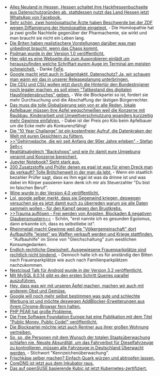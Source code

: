 * [Alles Neuland in Hessen, Hessen schaltet ihre Hackfressenbuchseite aus Datenschutzgründen ab, stattdessen nutzt das Land Hessen jetzt WhatsApp von Facebook.](https://blog.fefe.de/?ts=a2ba5aa6)
* [Sehr schön, zwei homöopatische Ärzte haben Beschwerde bei der ZDF wegen Diffamierung der Homöopathie eingelegt.](https://www.neopresse.com/medien/zdf-diffamiert-homoeopathische-medizin/) - Die Homöopathie hat ja zwei große Nachteile gegenüber der Pharmachemie, sie wirkt und man braucht sie nicht ein Leben lang.
* [Die Briten haben realistischere Vorstellungen darüber was man unbedingt braucht, wenn das Chaos kommt.](https://blog.fefe.de/?ts=a2bbf2ca)
* [Podman wurde in der Version 1.0 veröffentlicht.](https://www.pro-linux.de/news/1/26687/podman-erreicht-version-10.html)
* [Hier gibt es eine Webseite die zum Ausprobieren einlädt um herauszufinden welche Schriftart eurem Auge im Terminal am meisten schmeichelt.](http://app.programmingfonts.org/#apl385) - Danke [FeFe](https://blog.fefe.de/?ts=a2bb6689).
* [Google macht jetzt auch in Salamitaktit, Datenschutz? Ja, wir schauen man wann wir das in unserer Releaseplanung unterbringen.](https://blog.fefe.de/?ts=a2b8ab52)
* [Die CDU und CSU wollen jetzt durch die Hintertür den Bundestrojaner noch legaler machen, es soll einen "Tatbestand des digitalen Hausfriedensbruches" geben.](https://tuxproject.de/blog/2019/01/gehwegparker-fordern-besseres-cyber/) - Wie die Blockpartei so ist, fordert sie mehr Durchsuchung und die Abschaffung der lästigen Bürgerrechter.
* [Das muss die tolle Globalisierung sein von er alle Reden, lokale Apfelbauer müssen ihre Äpfel wegschmeißen weil die Konzerne mit Raubbau, Kinderarbeit und Umweltverschmutzung woanders kurzzeitig mehr Gewinne einfahren.](https://netzfrauen.org/2019/01/22/apfel-2/) - Dabei ist der Preis pro Kilo beim Apfelbauer um die Ecke mehr als Konkurenzfähig!
* [Die "10 Year Challange" ist ein kostenfreier Aufruf, die Datenkraken der Welt mit euren Gesichtern zu füttern.](https://blog.fefe.de/?ts=a2b9c507)
* [>>"Gehirnwäsche, die wir seit Anfang der 90er Jahre erleben" - Stefan Sell<<](https://www.youtube.com/watch?v=mGl5r-v3EBI)
* [Realitätsabgleich "Backshops" und wie ihr damit eure Umgebung verarmt und Konzerne bereichert.](https://www.youtube.com/watch?v=obfUET2Jvgo)
* [Jupyter Notebook? Sieht stark aus.](https://jupyter.org/)
* [200 Zusatzstoffe und Prüfer denen es egal ist was für einen Dreck man da verkauft? Tolle Brötchenwelt in der man da lebt.](https://www.youtube.com/watch?v=1vVP5DNgR9s) - Wenn ein staatlich bezahler Prüfer sagt, dass es Ihm egal ist was da drinne ist und was dabei im Körper passieren kann denk ich mir als Steuerzahler "Du bist im falschen Beruf".
* [Wine wurde in der Version 4.0 veröffentlicht.](https://www.phoronix.com/scan.php?page=news_item&px=Wine-4.0-Officially-Released)
* [Lol, google selber merkt, dass sie Gegenwind kriegen, deswegen versuchen sie es jetzt damit euch zu überreden warum sie alle Daten sammeln wollen - für den Kampf gegen den Brustkrebs.](https://blog.fefe.de/?ts=a2b941a0)
* [>>Trauma auflösen - Frei werden von Ängsten, Blockaden & negativen Glaubensmustern<<](https://www.welt-im-wandel.tv/video/trauma-aufloesen-frei-werden-von-aengsten-blockaden-negativen-glaubensmustern/) - Schön, "erst nannte ich es gesunden Egoismus, dann erkannte ich, dass es selbstliebe ist".
* [Rheinmetall macht Gewinne weil die "Völkergemeinschaft" dort Aufbauhilfe "leistet" wo Waffen verkauft werden und Kriege stattfinden.](https://netzfrauen.org/2019/01/23/zuwara-2/) - "Aufbauhilfe" im Sinne von "Gleichschaltung" zum westlichen Konsumgedanken.
* [Endlich rechtliche Gewissheit. Ausgewiesene Frauenparkplätze sind rechtlich nicht bindend.](https://www.sueddeutsche.de/bayern/frauenparkplaetze-eichstaett-diskriminierung-1.4299309) - Dennoch halte ich es für anständig den Bitten nach Frauenparkplätze wie auch nach Familienparkplätzen nachzukommen.
* [Nextcloud Talk für Android wurde in der Version 3.2 veröffentlicht.](https://nextcloud.com/blog/nextcloud-talk-for-android-3.2-is-out/)
* [Mit MySQL 8.0.14 gibt es den ersten Schritt Queries parallel auszuführen.](https://www.percona.com/blog/2019/01/23/mysql-8-0-14-a-road-to-parallel-query-execution-is-wide-open/)
* [Hey, dass was wir mit unseren Äpfel machen, machen wir auch mit anderem Obst und Gemüse.](https://netzfrauen.org/2019/01/24/orangen-3/)
* [Google will noch mehr selbst bestimmen was gute und schlechte Werbung ist und möchte deswegen AddBlocker-Erweiterungen aus ihrem Chrome-Browser fern halten.](https://blog.fefe.de/?ts=a2b77df1)
* [PHP PEAR hat große Probleme.](https://blog.fefe.de/?ts=a2b778ca)
* [Die Free Software Foundation Europe hat eine Publikation mit dem Titel "Public Money, Public Code!" veröffentlicht.](https://www.pro-linux.de/news/1/26704/fsfe-ver%C3%B6ffentlicht-fachpublikation-zu-public-money-public-code.html)
* [Die Blockpartei möchte jetzt auch Rentner aus ihrer großen Wohnung vertreiben.](https://www.neopresse.com/politik/wohnungsnot-in-merkel-deutschland-jetzt-sollen-rentner-ihre-grossen-wohnungen-raeumen/)
* [So, so, die Personen mit dem Wunsch der totalen Staatsüberwachung schlafen nie. Neuste Absurdität, um das Fahrverbot für Dieselfahrzeuge zu kontrollieren, müssen alle Fahrzeuge in Deutschland Überwacht werden.](https://www.neopresse.com/politik/dieselgate-kennzeichenueberwachung-fuer-den-klimaschutz/) - Stichwort "Kennzeichenüberwachung".
* [Frischkäse selber machen? Einfach Quark würzen und abtropfen lassen.](https://www.smarticular.net/frischkaese-aus-quark-selber-machen-rezept/)
* [CoreDNS ist jetzt aus dem Inkubator raus.](https://www.pro-linux.de/news/1/26705/cloud-native-computing-foundation-entl%C3%A4sst-coredns-aus-dem-inkubator.html)
* [Das auf openSUSE basierende Kubic ist jetzt Kubernetes-zertifiziert.](https://www.pro-linux.de/news/1/26706/opensuse-kubic-erh%C3%A4lt-kubernetes-zertifikation.html)
